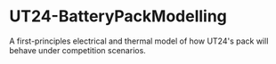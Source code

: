 # UT24-BatteryPackModelling
A first-principles electrical and thermal model of how UT24's pack will behave under competition scenarios. 
